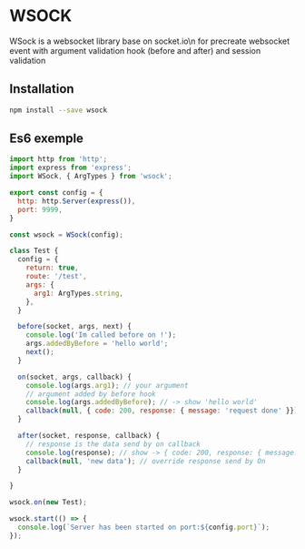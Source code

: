 # WSOCK

WSock is a websocket library base on socket.io\n
for precreate websocket event with argument validation hook (before and after)
and session validation

## Installation
```sh
npm install --save wsock
```

## Es6 exemple
```js
import http from 'http';
import express from 'express';
import WSock, { ArgTypes } from 'wsock';

export const config = {
  http: http.Server(express()),
  port: 9999,
}

const wsock = WSock(config);

class Test {
  config = {
    return: true,
    route: '/test',
    args: {
      arg1: ArgTypes.string,
    },
  }

  before(socket, args, next) {
    console.log('Im called before on !');
    args.addedByBefore = 'hello world';
    next();
  }

  on(socket, args, callback) {
    console.log(args.arg1); // your argument
    // argument added by before hook
    console.log(args.addedByBefore); // -> show 'hello world'
    callback(null, { code: 200, response: { message: 'request done' }}); // your response
  }

  after(socket, response, callback) {
    // response is the data send by on callback
    console.log(response); // show -> { code: 200, response: { message: 'request done' }}
    callback(null, 'new data'); // override response send by On
  }

}

wsock.on(new Test);

wsock.start(() => {
  console.log(`Server has been started on port:${config.port}`);
});

```
